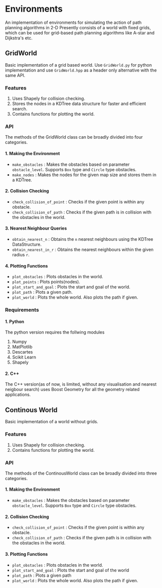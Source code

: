 # Environments 
An implementation of environments for simulating the action of path planning algorithms in 2-D
Presently consists of a world with fixed grids, which can be used for grid-based path planning algorithms like A-star and Dijkstra's etc.

## GridWorld
Basic implementation of a grid based world. Use `GridWorld.py` for python implementation and use `GridWorld.hpp` as a header only alternative with the same API.
### Features
1. Uses Shapely for collision checking.
2. Stores the nodes in a KDTree data structure for faster and efficient search.
3. Contains functions for plotting the world.

### API
The methods of the GridWorld class can be broadly divided into four categories.
#### 1. Making the Environment
- `make_obstacles`  :   Makes the obstacles based on parameter `obstacle_level`. Supports `Box` type and `Circle` type obstacles.
- `make_nodes`  :   Makes the nodes for the given map size and stores them in a KDTree.

#### 2. Collision Checking
- `check_collision_of_point`    :   Checks if the given point is within any obstacle.
- `check_collision_of_path` :   Checks if the given path is in collision with the obstacles in the world.

#### 3. Nearest Neighbour Queries
- `obtain_nearest_n`    :   Obtains the `n` nearest neighbours using the KDTree DataStructure.
- `obtain_nearest_in_r` :   Obtains the nearest neighbours within the given radius `r`.

#### 4. Plotting Functions
- `plot_obstacles`  :   Plots obstacles in the world.
- `plot_points`     :   Plots points(nodes).
- `plot_start_and_goal` :   Plots the start and goal of the world.
- `plot_path`       :   Plots a given path.
- `plot_world`      : Plots the whole world. Also plots the path if given.

### Requirements
#### 1. Python
The python version requires the follwing modules
1. Numpy
2. MatPlotlib
3. Descartes
4. Scikit Learn
5. Shapely

#### 2. C++
The C++ version(as of now, is limited, without any visualisation and nearest neigbour search) uses Boost Geometry for all the geometry related applications.

## Continous World
Basic implementation of a world without grids.
### Features
1. Uses Shapely for collision checking.
2. Contains functions for plotting the world.

### API
The methods of the ContinousWorld class can be broadly divided into three categories.
#### 1. Making the Environment
- `make_obstacles`  :   Makes the obstacles based on parameter `obstacle_level`. Supports `Box` type and `Circle` type obstacles.

#### 2. Collision Checking
- `check_collision_of_point`    :   Checks if the given point is within any obstacle.
- `check_collision_of_path` :   Checks if the given path is in collision with the obstacles in the world.

#### 3. Plotting Functions
- `plot_obstacles`  :   Plots obstacles in the world.
- `plot_start_and_goal` :   Plots the start and goal of the world
- `plot_path`       :   Plots a given path
- `plot_world`      : Plots the whole world. Also plots the path if given.